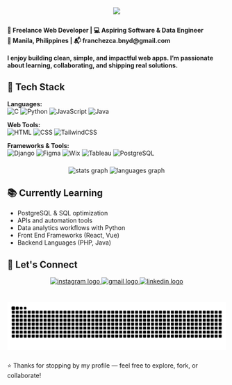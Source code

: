<h1 align="center"> <img src="https://readme-typing-svg.herokuapp.com?font=Poppins&size=28&pause=1000&color=FFB6C1&center=true&vCenter=true&width=800&lines=Hello+World,+%F0%9F%91%8B+I'm+Franchezca+Vida+Banayad+%F0%9F%92%96;Computer+Engineering+Student;Let%27s+build+something+nice!+&#128187;" />
</h1>

<h4 align="left">🚀 Freelance Web Developer | 💻 Aspiring Software & Data Engineer<br>📍 Manila, Philippines | 📬 franchezca.bnyd@gmail.com<br><br>I enjoy building clean, simple, and impactful web apps. I’m passionate about learning, collaborating, and shipping real solutions.</h4>

## 🔧 Tech Stack

**Languages:**  
![C](https://img.shields.io/badge/C-00599C?style=flat&logo=c&logoColor=white)
![Python](https://img.shields.io/badge/Python-3776AB?style=flat&logo=python&logoColor=white)
![JavaScript](https://img.shields.io/badge/JavaScript-F7DF1E?style=flat&logo=javascript&logoColor=black)
![Java](https://img.shields.io/badge/Java-ED8B00?style=flat&logo=openjdk&logoColor=white)

**Web Tools:**  
![HTML](https://img.shields.io/badge/HTML5-E34F26?style=flat&logo=html5&logoColor=white)
![CSS](https://img.shields.io/badge/CSS3-1572B6?style=flat&logo=css3&logoColor=white)
![TailwindCSS](https://img.shields.io/badge/Tailwind-06B6D4?style=flat&logo=tailwindcss&logoColor=white)

**Frameworks & Tools:**  
![Django](https://img.shields.io/badge/Django-092E20?style=flat&logo=django&logoColor=white)
![Figma](https://img.shields.io/badge/Figma-F24E1E?style=flat&logo=figma&logoColor=white)
![Wix](https://img.shields.io/badge/Wix-000000?style=flat&logo=wix&logoColor=white)
![Tableau](https://img.shields.io/badge/Tableau-E97627?style=flat&logo=tableau&logoColor=white)
![PostgreSQL](https://img.shields.io/badge/PostgreSQL-316192?style=flat&logo=postgresql&logoColor=white)


###

<div align="center">
  <img src="https://github-readme-stats.vercel.app/api?username=chezca-v&hide_title=false&hide_rank=false&show_icons=true&include_all_commits=true&count_private=true&disable_animations=false&theme=dracula&locale=en&hide_border=false" height="150" alt="stats graph"  />
  <img src="https://github-readme-stats.vercel.app/api/top-langs?username=chezca-v&locale=en&hide_title=false&layout=compact&card_width=320&langs_count=5&theme=dracula&hide_border=false" height="150" alt="languages graph"  />
</div>

###

## 📚 Currently Learning

- PostgreSQL & SQL optimization  
- APIs and automation tools  
- Data analytics workflows with Python
- Front End Frameworks (React, Vue)
- Backend Languages (PHP, Java)

## 📌 Let's Connect
<div align="center">
  <a href="https://www.instagram.com/chez_zafe/" target="_blank">
    <img src="https://img.shields.io/static/v1?message=Instagram&logo=instagram&label=&color=E4405F&logoColor=white&labelColor=&style=for-the-badge" height="35" alt="instagram logo"  />
  </a>
  <a href="mailto:franchezca.bnyd@gmail.com" target="_blank">
    <img src="https://img.shields.io/static/v1?message=Gmail&logo=gmail&label=&color=D14836&logoColor=white&labelColor=&style=for-the-badge" height="35" alt="gmail logo"  />
  </a>
  <a href="https://www.linkedin.com/in/franchezca-natividad-banayad-25b278261/" target="_blank">
    <img src="https://img.shields.io/static/v1?message=LinkedIn&logo=linkedin&label=&color=0077B5&logoColor=white&labelColor=&style=for-the-badge" height="35" alt="linkedin logo"  />
  </a>
</div>

###
<br clear="both">

<img src="https://raw.githubusercontent.com/chezca-v/chezca-v/output/snake.svg" alt="Snake animation" />

###

⭐ Thanks for stopping by my profile — feel free to explore, fork, or collaborate!

